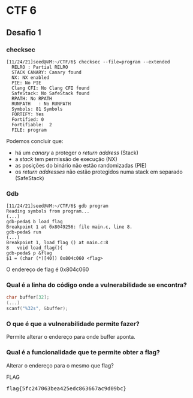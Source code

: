 # CTF 6

## Desafio 1

### checksec

```
[11/24/21]seed@VM:~/CTF/6$ checksec --file=program --extended
  RELRO : Partial RELRO
  STACK CANARY: Canary found
  NX: NX enabled
  PIE: No PIE
  Clang CFI: No Clang CFI found
  SafeStack: No SafeStack found
  RPATH: No RPATH
  RUNPATH	: No RUNPATH
  Symbols: 81 Symbols
  FORTIFY: Yes
  Fortified: 0
  Fortifiable:  2
  FILE: program
```

Podemos concluir que:
+ há um *canary* a proteger o *return address* (Stack)
+ a *stack* tem permissão de execução (NX)
+ as posições do binário não estão randomizadas (PIE)
+ os *return addresses* não estão protegidos numa stack em separado (SafeStack)

### Gdb

```
[11/24/21]seed@VM:~/CTF/6$ gdb program
Reading symbols from program...
(...)
gdb-peda$ b load_flag
Breakpoint 1 at 0x8049256: file main.c, line 8.
gdb-peda$ run
(...)
Breakpoint 1, load_flag () at main.c:8
8	void load_flag(){
gdb-peda$ p &flag
$1 = (char (*)[40]) 0x804c060 <flag>
```

O endereço de flag é 0x804c060

### Qual é a linha do código onde a vulnerabilidade se encontra?

```c
char buffer[32];
(...)
scanf("%32s", &buffer);
```

### O que é que a vulnerabilidade permite fazer?

Permite alterar o endereço para onde buffer aponta.

### Qual é a funcionalidade que te permite obter a flag?

Alterar o endereço para o mesmo que flag?

FLAG   
 <pre>flag{5fc247063bea425edc863667ac9d09bc}</pre>
